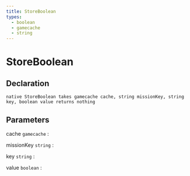 ```yaml
---
title: StoreBoolean
types:
  - boolean
  - gamecache
  - string
---
```


# StoreBoolean

## Declaration

```jass
native StoreBoolean takes gamecache cache, string missionKey, string key, boolean value returns nothing
```

## Parameters
cache `gamecache`
: 

missionKey `string`
: 

key `string`
: 

value `boolean`
: 
